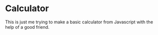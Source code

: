 # Calculator

This is just me trying to make a basic calculator from Javascript with the help of a good friend.
